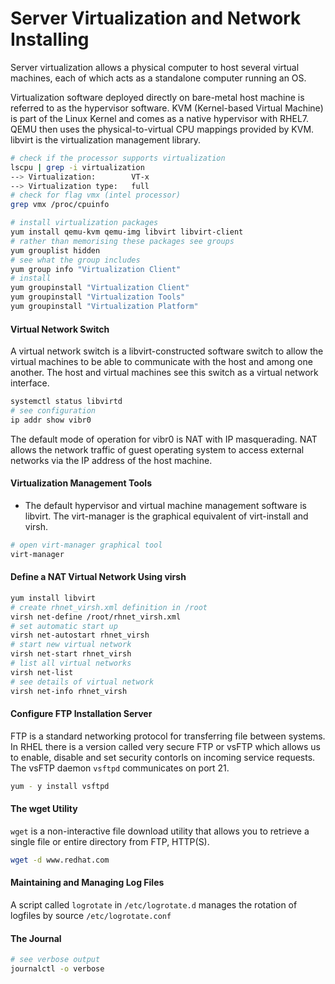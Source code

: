# Server Virtualization and Network Installing

Server virtualization allows a physical computer to host several virtual machines, each of which acts as a standalone computer running an OS.

Virtualization software deployed directly on bare-metal host machine is referred to as the hypervisor software. KVM (Kernel-based Virtual Machine) is part of the Linux Kernel and comes as a native hypervisor with RHEL7. QEMU then uses the physical-to-virtual CPU mappings provided by KVM. libvirt is the virtualization management library.

```bash
# check if the processor supports virtualization
lscpu | grep -i virtualization
--> Virtualization:        VT-x
--> Virtualization type:   full
# check for flag vmx (intel processor) 
grep vmx /proc/cpuinfo
```

```bash
# install virtualization packages
yum install qemu-kvm qemu-img libvirt libvirt-client
# rather than memorising these packages see groups
yum grouplist hidden
# see what the group includes
yum group info "Virtualization Client"
# install
yum groupinstall "Virtualization Client"
yum groupinstall "Virtualization Tools"
yum groupinstall "Virtualization Platform"
```

#### Virtual Network Switch

A virtual network switch is a libvirt-constructed software switch to allow the virtual machines to be able to communicate with the host and among one another. The host and virtual machines see this switch as a virtual network interface. 

```bash
systemctl status libvirtd
# see configuration
ip addr show vibr0
```

The default mode of operation for vibr0 is NAT with IP masquerading. NAT allows the network traffic of guest operating system to access external networks via the IP address of the host machine. 

#### Virtualization Management Tools

* The default hypervisor and virtual machine management software is libvirt. The virt-manager is the graphical equivalent of virt-install and virsh. 

```bash
# open virt-manager graphical tool
virt-manager
```

#### Define a NAT Virtual Network Using virsh

```bash
yum install libvirt
# create rhnet_virsh.xml definition in /root
virsh net-define /root/rhnet_virsh.xml
# set automatic start up
virsh net-autostart rhnet_virsh
# start new virtual network
virsh net-start rhnet_virsh
# list all virtual networks
virsh net-list
# see details of virtual network
virsh net-info rhnet_virsh
```

#### Configure FTP Installation Server

FTP is a standard networking protocol for transferring file between systems. In RHEL there is a version called very secure FTP or vsFTP which allows us to enable, disable and set security contorls on incoming service requests. The vsFTP daemon `vsftpd` communicates on port 21. 

```bash
yum - y install vsftpd
```

#### The wget Utility 

`wget` is a non-interactive file download utility that allows you to retrieve a single file or entire directory from FTP, HTTP(S).

```bash
wget -d www.redhat.com
```

#### Maintaining and Managing Log Files

A script called `logrotate` in `/etc/logrotate.d` manages the rotation of logfiles by source `/etc/logrotate.conf`

#### The Journal 

```bash
# see verbose output
journalctl -o verbose
```